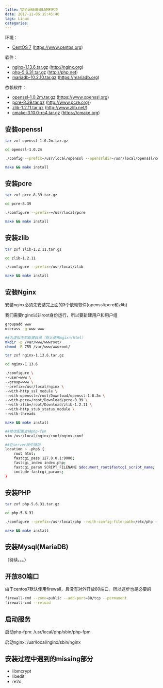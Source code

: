 ```yaml
---
title: 完全源码编译LNMP环境
date: 2017-11-06 15:45:46
tags: Linux
categories:
---
```


环境：

* [CentOS 7](https://www.centos.org/download/) (https://www.centos.org)

软件：

* [nginx-1.13.6.tar.gz](http://nginx.org/download/nginx-1.13.6.tar.gz) (http://nginx.org)
* [php-5.6.31.tar.gz](http://php.net/get/php-5.6.31.tar.gz/from/a/mirror) (http://php.net)
* [mariadb-10.2.10.tar.gz](https://downloads.mariadb.org/interstitial/mariadb-10.2.10/source/mariadb-10.2.10.tar.gz) (https://mariadb.org)

依赖软件：

* [openssl-1.0.2m.tar.gz](https://www.openssl.org/source/) (https://www.openssl.org)
* [pcre-8.39.tar.gz](ftp://ftp.csx.cam.ac.uk/pub/software/programming/pcre/pcre-8.38.tar.gz) (http://www.pcre.org/)
* [zlib-1.2.11.tar.gz](http://www.zlib.net/zlib-1.2.11.tar.gz) (http://www.zlib.net/)
* [cmake-3.10.0-rc4.tar.gz](https://cmake.org/files/v3.10/cmake-3.10.0-rc4.tar.gz) (https://cmake.org)

<!--more-->

## 安装openssl
```bash
tar zxf openssl-1.0.2m.tar.gz

cd openssl-1.0.2m

./config --prefix=/usr/local/openssl --openssldir=/usr/local/openssl/conf

make && make install
```

## 安装pcre
```bash
tar zxf pcre-8.39.tar.gz

cd pcre-8.39

./configure --prefix==/usr/local/pcre

make && make install
```

## 安装zlib
```bash
tar zxf zlib-1.2.11.tar.gz

cd zlib-1.2.11

./configure --prefix=/usr/local/zlib

make && make install
```

## 安装Nginx
安装nginx必须先安装完上面的3个依赖软件(openssl/pcre和zlib)

我们需要nginx以非root身份运行，所以要新建用户和用户组

```bash
groupadd www
userass -g www www
```

```bash
##为虚拟主机新建目录（默认使用ngixn/html）
mkdir -p /var/www/wwwroot/
chmod -R 755 /var/www/wwwroot/
```

```bash
tar zxf nginx-1.13.6.tar.gz

cd nginx-1.13.6

./configure \
--user=www \
--group=www \
--prefix=/usr/local/nginx \
--with-http_ssl_module \
--with-openssl=/root/Download/openssl-1.0.2m \
--with-pcre=/root/Download/pcre-8.39 \
--with-zlib=/root/Download/zlib-1.2.11 \
--with-http_stub_status_module \
--with-threads

make && make install

##修改配置支持php-fpm
vim /usr/local/nginx/conf/nginx.conf

##在server段中增加
location ~ .php$ {
    root html;
    fastcgi_pass 127.0.0.1:9000;
    fastcgi_index index.php;
    fastcgi_param SCRIPT_FILENAME $document_root$fastcgi_script_name;
    include fastcgi_params;
}
```


## 安装PHP

``` bash
tar zxf php-5.6.31.tar.gz

cd php-5.6.31

./configure --prefix=/usr/local/php --with-config-file-path=/etc/php --enable-fpm --enable-pcntl --enable-mysqlnd --enable-opcache --enable-sockets --enable-sysvmsg --enable-sysvsem --enable-sysvshm --enable-shmop --enable-zip --enable-soap --enable-xml --enable-mbstring --disable-rpath --disable-debug --disable-fileinfo --with-mysql=mysqlnd --with-mysqli=mysqlnd --with-pdo-mysql=mysqlnd --with-pcre-regex --with-iconv --with-zlib --with-mcrypt --with-gd --with-openssl --with-mhash --with-xmlrpc --with-curl --with-imap-ssl

make && make install
```

## 安装Mysql(MariaDB)
（待续。。。）

## 开放80端口
由于centos7默认使用firewall，且没有对外开放80端口，所以这步也是必要的

```bash
firewall-cmd --zone=public --add-port=80/tcp --permanent
firewall-cmd --reload

```

## 启动服务
启动php-fpm: /usr/local/php/sbin/php-fpm

启动nginx: /usr/local/nginx/sbin/nginx

## 安装过程中遇到的missing部分
- libmcrypt
- libedit
- re2c
